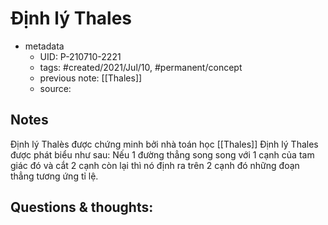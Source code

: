 # Định lý Thales

- metadata
	- UID: P-210710-2221
	- tags: #created/2021/Jul/10, #permanent/concept 
	- previous note: [[Thales]]
	- source: 

## Notes
Định lý Thalès được chứng minh bởi nhà toán học [[Thales]]
Định lý Thales được phát biểu như sau: Nếu 1 đường thẳng song song với 1 cạnh của tam giác đó và cắt 2 cạnh còn lại thì nó định ra trên 2 cạnh đó những đoạn thẳng tương ứng tỉ lệ.

## Questions & thoughts:

